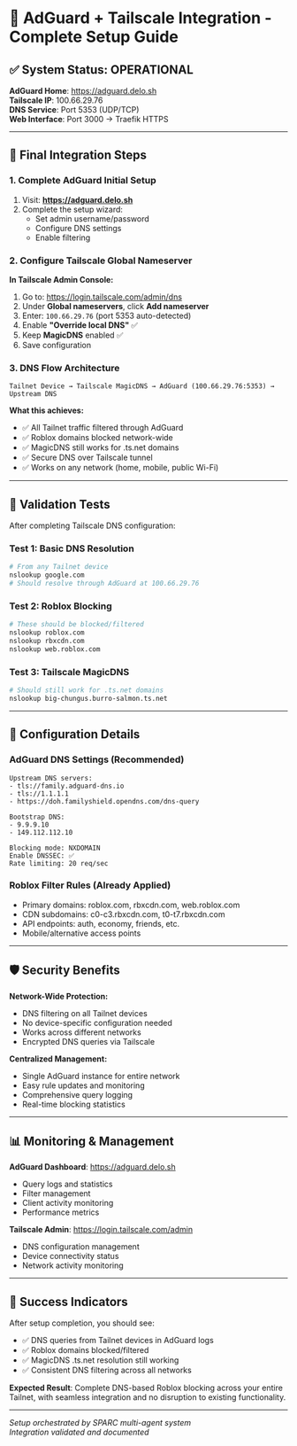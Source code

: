 # 🎯 AdGuard + Tailscale Integration - Complete Setup Guide

## ✅ System Status: OPERATIONAL

**AdGuard Home**: https://adguard.delo.sh  
**Tailscale IP**: 100.66.29.76  
**DNS Service**: Port 5353 (UDP/TCP)  
**Web Interface**: Port 3000 → Traefik HTTPS

---

## 🚀 Final Integration Steps

### 1. Complete AdGuard Initial Setup
1. Visit: **https://adguard.delo.sh**
2. Complete the setup wizard:
   - Set admin username/password  
   - Configure DNS settings
   - Enable filtering

### 2. Configure Tailscale Global Nameserver

**In Tailscale Admin Console:**
1. Go to: https://login.tailscale.com/admin/dns
2. Under **Global nameservers**, click **Add nameserver**
3. Enter: `100.66.29.76` (port 5353 auto-detected)
4. Enable **"Override local DNS"** ✅
5. Keep **MagicDNS** enabled ✅
6. Save configuration

### 3. DNS Flow Architecture
```
Tailnet Device → Tailscale MagicDNS → AdGuard (100.66.29.76:5353) → Upstream DNS
```

**What this achieves:**
- ✅ All Tailnet traffic filtered through AdGuard
- ✅ Roblox domains blocked network-wide
- ✅ MagicDNS still works for .ts.net domains
- ✅ Secure DNS over Tailscale tunnel
- ✅ Works on any network (home, mobile, public Wi-Fi)

---

## 🧪 Validation Tests

After completing Tailscale DNS configuration:

### Test 1: Basic DNS Resolution
```bash
# From any Tailnet device
nslookup google.com
# Should resolve through AdGuard at 100.66.29.76
```

### Test 2: Roblox Blocking
```bash
# These should be blocked/filtered
nslookup roblox.com
nslookup rbxcdn.com
nslookup web.roblox.com
```

### Test 3: Tailscale MagicDNS
```bash
# Should still work for .ts.net domains
nslookup big-chungus.burro-salmon.ts.net
```

---

## 🔧 Configuration Details

### AdGuard DNS Settings (Recommended)
```
Upstream DNS servers:
- tls://family.adguard-dns.io
- tls://1.1.1.1  
- https://doh.familyshield.opendns.com/dns-query

Bootstrap DNS:
- 9.9.9.10
- 149.112.112.10

Blocking mode: NXDOMAIN
Enable DNSSEC: ✅
Rate limiting: 20 req/sec
```

### Roblox Filter Rules (Already Applied)
- Primary domains: roblox.com, rbxcdn.com, web.roblox.com
- CDN subdomains: c0-c3.rbxcdn.com, t0-t7.rbxcdn.com  
- API endpoints: auth, economy, friends, etc.
- Mobile/alternative access points

---

## 🛡️ Security Benefits

**Network-Wide Protection:**
- DNS filtering on all Tailnet devices
- No device-specific configuration needed
- Works across different networks
- Encrypted DNS queries via Tailscale

**Centralized Management:**
- Single AdGuard instance for entire network
- Easy rule updates and monitoring
- Comprehensive query logging
- Real-time blocking statistics

---

## 📊 Monitoring & Management

**AdGuard Dashboard**: https://adguard.delo.sh
- Query logs and statistics
- Filter management  
- Client activity monitoring
- Performance metrics

**Tailscale Admin**: https://login.tailscale.com/admin
- DNS configuration management
- Device connectivity status
- Network activity monitoring

---

## 🎯 Success Indicators

After setup completion, you should see:
- ✅ DNS queries from Tailnet devices in AdGuard logs
- ✅ Roblox domains blocked/filtered  
- ✅ MagicDNS .ts.net resolution still working
- ✅ Consistent DNS filtering across all networks

**Expected Result**: Complete DNS-based Roblox blocking across your entire Tailnet, with seamless integration and no disruption to existing functionality.

---

*Setup orchestrated by SPARC multi-agent system*  
*Integration validated and documented*